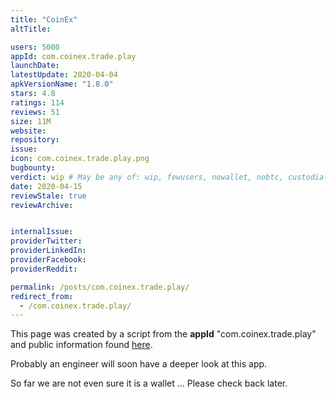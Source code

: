 ```yaml
---
title: "CoinEx"
altTitle: 

users: 5000
appId: com.coinex.trade.play
launchDate: 
latestUpdate: 2020-04-04
apkVersionName: "1.8.0"
stars: 4.8
ratings: 114
reviews: 51
size: 11M
website: 
repository: 
issue: 
icon: com.coinex.trade.play.png
bugbounty: 
verdict: wip # May be any of: wip, fewusers, nowallet, nobtc, custodial, nosource, nonverifiable, verifiable, bounty, defunct
date: 2020-04-15
reviewStale: true
reviewArchive:


internalIssue: 
providerTwitter: 
providerLinkedIn: 
providerFacebook: 
providerReddit: 

permalink: /posts/com.coinex.trade.play/
redirect_from:
  - /com.coinex.trade.play/
---
```



This page was created by a script from the **appId** "com.coinex.trade.play" and public
information found
[here](https://play.google.com/store/apps/details?id=com.coinex.trade.play).

Probably an engineer will soon have a deeper look at this app.

So far we are not even sure it is a wallet ... Please check back later.